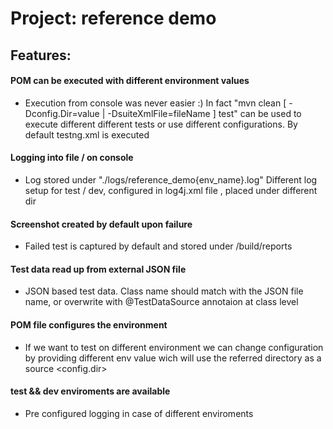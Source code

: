 # Project: reference demo


## Features: 
#### POM can be executed with different environment values
- Execution from console was never easier :) In fact "mvn clean [ -Dconfig.Dir=value | -DsuiteXmlFile=fileName ] test" can be used to execute different different tests or use different configurations. By default testng.xml is executed

#### Logging into file / on console
- Log stored under "./logs/reference_demo{env_name}.log"
Different log setup for test / dev, configured in log4j.xml file , placed under different dir

#### Screenshot created by default upon failure
- Failed test is captured by default and stored under /build/reports

#### Test data read up from external JSON file
- JSON based test data. Class name should match with the JSON file name, or overwrite with @TestDataSource annotaion at class level 

#### POM file configures the environment 
- If we want to test on different environment we can change configuration by providing different env value wich will use the referred directory as a source <config.dir>

#### test && dev enviroments are available
- Pre configured logging in case of different enviroments

